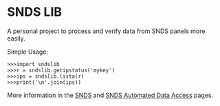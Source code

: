 # SNDS LIB

A personal project to process and verify data from SNDS panels more easily.

Simple Usage:

	>>>import sndslib
	>>>r = sndslib.getipstatus('mykey')
	>>>ips = sndslib.lista(r)
	>>>print('\n'.join(ips))
      
More information in the [SNDS](https://sendersupport.olc.protection.outlook.com/snds/FAQ.aspx?wa=wsignin1.0) and [SNDS Automated Data Access](https://sendersupport.olc.protection.outlook.com/snds/auto.aspx) pages.
